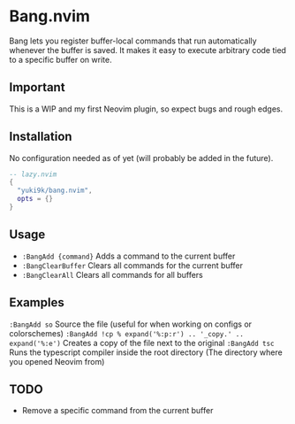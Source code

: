 # Bang.nvim
Bang lets you register buffer-local commands that run automatically whenever the buffer is saved.
It makes it easy to execute arbitrary code tied to a specific buffer on write.

## Important
This is a WIP and my first Neovim plugin, so expect bugs and rough edges.

## Installation
No configuration needed as of yet (will probably be added in the future).

```lua
-- lazy.nvim
{
  "yuki9k/bang.nvim",
  opts = {}
}
```

## Usage
- `:BangAdd {command}` Adds a command to the current buffer 
- `:BangClearBuffer` Clears all commands for the current buffer
- `:BangClearAll` Clears all commands for all buffers

## Examples
`:BangAdd so` Source the file (useful for when working on configs or colorschemes)
`:BangAdd !cp % expand('%:p:r') .. '_copy.' .. expand('%:e')` Creates a copy of the file next to the original
`:BangAdd tsc` Runs the typescript compiler inside the root directory (The directory where you opened Neovim from)

## TODO
- Remove a specific command from the current buffer
